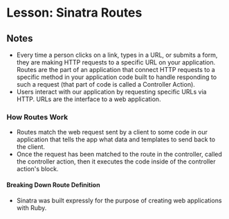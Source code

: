 # Lesson: Sinatra Routes

## Notes

- Every time a person clicks on a link, types in a URL, or submits a form, they are making HTTP requests to a specific URL on your application. Routes are the part of an application that connect HTTP requests to a specific method in your application code built to handle responding to such a request (that part of code is called a Controller Action).
- Users interact with our application by requesting specific URLs via HTTP. URLs are the interface to a web application.

### How Routes Work

- Routes match the web request sent by a client to some code in our application that tells the app what data and templates to send back to the client.
- Once the request has been matched to the route in the controller, called the controller action, then it executes the code inside of the controller action's block.

#### Breaking Down Route Definition

- Sinatra was built expressly for the purpose of creating web applications with Ruby.